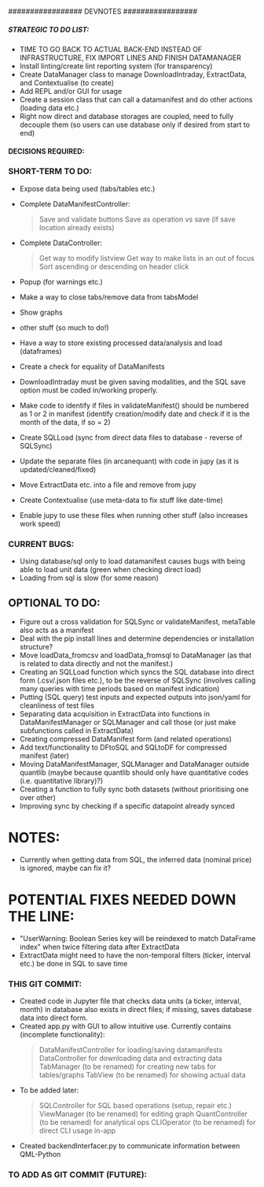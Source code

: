 ################# DEVNOTES #################
##### STRATEGIC TO DO LIST:
- TIME TO GO BACK TO ACTUAL BACK-END INSTEAD OF INFRASTRUCTURE, FIX IMPORT LINES AND FINISH DATAMANAGER 
- Install linting/create lint reporting system (for transparency)
- Create DataManager class to manage DownloadIntraday, ExtractData, and Contextualise (to create)
- Add REPL and/or GUI for usage
- Create a session class that can call a datamanifest and do other actions (loading data etc.)
- Right now direct and database storages are coupled, need to fully decouple them (so users can use database only if desired from start to end)

#### DECISIONS REQUIRED:


### SHORT-TERM TO DO:
- Expose data being used (tabs/tables etc.)
- Complete DataManifestController:
    > Save and validate buttons
    > Save as operation vs save (if save location already exists)

- Complete DataController:
    > Get way to modify listview
    > Get way to make lists in an out of focus
    > Sort ascending or descending on header click
- Popup (for warnings etc.)
- Make a way to close tabs/remove data from tabsModel
- Show graphs
- other stuff (so much to do!)

- Have a way to store existing processed data/analysis and load (dataframes)

- Create a check for equality of DataManifests

- DownloadIntraday must be given saving modalities, and the SQL save option must be coded in/working properly.
- Make code to identify if files in validateManifest() should be numbered as 1 or 2 in manifest (identify creation/modify date and check if it is the month of the data, if so = 2)
- Create SQLLoad (sync from direct data files to database - reverse of SQLSync)

- Update the separate files (in arcanequant) with code in jupy (as it is updated/cleaned/fixed)
- Move ExtractData etc. into a file and remove from jupy
- Create Contextualise (use meta-data to fix stuff like date-time)
- Enable jupy to use these files when running other stuff (also increases work speed)

### CURRENT BUGS:
- Using database/sql only to load datamanifest causes bugs with being able to load unit data (green when checking direct load)
- Loading from sql is slow (for some reason)

## OPTIONAL TO DO:
- Figure out a cross validation for SQLSync or validateManifest, metaTable also acts as a manifest
- Deal with the pip install lines and determine dependencies or installation structure?
- Move loadData_fromcsv and loadData_fromsql to DataManager (as that is related to data directly and not the manifest.)
- Creating an SQLLoad function which syncs the SQL database into direct form (.csv/.json files etc.), to be the reverse of SQLSync (involves calling many queries with time periods based on manifest indication) 
- Putting (SQL query) test inputs and expected outputs into json/yaml for cleanliness of test files
- Separating data acquisition in ExtractData into functions in DataManifestManager or SQLManager and call those (or just make subfunctions called in ExtractData)
- Creating compressed DataManifest form (and related operations)
- Add text/functionality to DFtoSQL and SQLtoDF for compressed manifest (later)
- Moving DataManifestManager, SQLManager and DataManager outside quantlib (maybe because quantlib should only have quantitative codes (i.e. quantitative library)?)
- Creating a function to fully sync both datasets (without prioritising one over other)
- Improving sync by checking if a specific datapoint already synced

# NOTES:
- Currently when getting data from SQL, the inferred data (nominal price) is ignored, maybe can fix it?

# POTENTIAL FIXES NEEDED DOWN THE LINE:
- "UserWarning: Boolean Series key will be reindexed to match DataFrame index" when twice filtering data after ExtractData
- ExtractData might need to have the non-temporal filters (ticker, interval etc.) be done in SQL to save time

### THIS GIT COMMIT:
- Created code in Jupyter file that checks data units (a ticker, interval, month) in database also exists in direct files; if missing, saves database data into direct form.
- Created app.py with GUI to allow intuitive use. Currently contains (incomplete functionality):
    > DataManifestController for loading/saving datamanifests
    > DataController for downloading data and extracting data
    > TabManager (to be renamed) for creating new tabs for tables/graphs
    > TabView (to be renamed) for showing actual data
- To be added later:
    > SQLController for SQL based operations (setup, repair etc.)
    > ViewManager (to be renamed) for editing graph
    > QuantController (to be renamed) for analytical ops
    > CLIOperator (to be renamed) for direct CLI usage in-app
- Created backendInterfacer.py to communicate information between QML-Python


### TO ADD AS GIT COMMIT (FUTURE):

